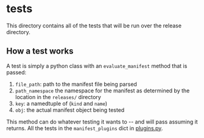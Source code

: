 # tests

This directory contains all of the tests that will be run over the release directory.

## How a test works
A test is simply a python class with an `evaluate_manifest` method that is passed:

1. `file_path`: path to the manifest file being parsed
2. `path_namespace` the namespace for the manifest as determined by the location in the `releases/` directory
3. `key`: a namedtuple of (`kind` and `name`)
4. `obj`: the actual manifest object being tested


This method can do whatever testing it wants to -- and will pass assuming it returns. All the tests in the `manifest_plugins` dict in [plugins.py](plugins.py).
